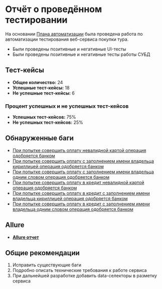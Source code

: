 # Отчёт о проведённом тестировании
На основании [Плана автоматизации](..%2FPlan.md) была проведена работа по автоматизации тестирования веб-сервиса покупки тура.
- Были проведены позитивные и негативные UI-тесты
- Были проведены позитивные и негативные тесты работы СУБД

## Тест-кейсы
- **Общее количество:** 24
- **Успешные тест-кейсы:** 18
- **Не успешные тест-кейсы:** 6

### Процент успешных и не успешных тест-кейсов
- **Успешных тест-кейсов:** 75%
- **Не успешных тест-кейсов:** 25%

## Обнаруженные баги
- [При попытке совершить оплату невалидной картой операция одобряется банком](https://github.com/marpluto/qa.diploma/issues/2)
- [При попытке совершить оплату с заполнением имени владельца кириллицей операция одобряется банком](https://github.com/marpluto/qa.diploma/issues/3)
- [При попытке совершить оплату с заполнением имени владельца одним словом операция одобряется банком](https://github.com/marpluto/qa.diploma/issues/4)
- [При попытке совершить оплату в кредит невалидной картой операция одобряется банком](https://github.com/marpluto/qa.diploma/issues/5)
- [При попытке совершить оплату в кредит с заполнением имени владельца кириллицей операция одобряется банком](https://github.com/marpluto/qa.diploma/issues/6)
- [При попытке совершить оплату в кредит с заполнением имени владельца одним словом операция одобряется банком](https://github.com/marpluto/qa.diploma/issues/7)

## Allure
- **[Allure отчет](AllureReport.md)**

## Общие рекомендации
1. Исправить существующие баги
2. Подробно описать технические требования к работе сервиса
3. При дальнейшей разработке добавить data-селекторы в разметку сервиса
